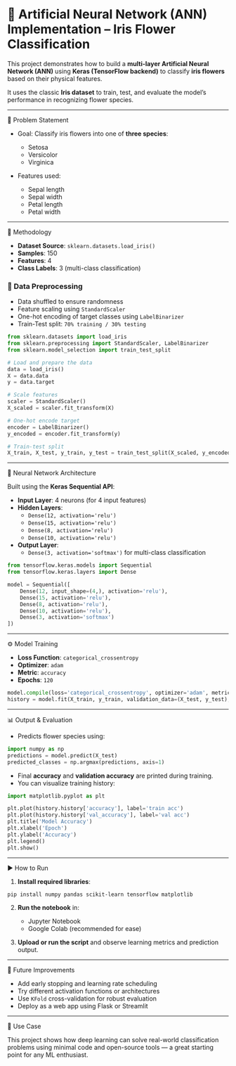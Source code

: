 # 🌸 Artificial Neural Network (ANN) Implementation – Iris Flower Classification

This project demonstrates how to build a **multi-layer Artificial Neural Network (ANN)** using **Keras (TensorFlow backend)** to classify **iris flowers** based on their physical features.

It uses the classic **Iris dataset** to train, test, and evaluate the model’s performance in recognizing flower species.

---

📌 Problem Statement

- Goal: Classify iris flowers into one of **three species**:
  - Setosa
  - Versicolor
  - Virginica

- Features used:
  - Sepal length
  - Sepal width
  - Petal length
  - Petal width

---

🔧 Methodology

- **Dataset Source**: `sklearn.datasets.load_iris()`
- **Samples**: 150
- **Features**: 4
- **Class Labels**: 3 (multi-class classification)

### 🔄 Data Preprocessing

- Data shuffled to ensure randomness
- Feature scaling using `StandardScaler`
- One-hot encoding of target classes using `LabelBinarizer`
- Train-Test split: `70% training / 30% testing`

```python
from sklearn.datasets import load_iris
from sklearn.preprocessing import StandardScaler, LabelBinarizer
from sklearn.model_selection import train_test_split

# Load and prepare the data
data = load_iris()
X = data.data
y = data.target

# Scale features
scaler = StandardScaler()
X_scaled = scaler.fit_transform(X)

# One-hot encode target
encoder = LabelBinarizer()
y_encoded = encoder.fit_transform(y)

# Train-test split
X_train, X_test, y_train, y_test = train_test_split(X_scaled, y_encoded, test_size=0.3, random_state=42)
```

---

🧠 Neural Network Architecture

Built using the **Keras Sequential API**:

- **Input Layer**: 4 neurons (for 4 input features)
- **Hidden Layers**:
  - `Dense(12, activation='relu')`
  - `Dense(15, activation='relu')`
  - `Dense(8, activation='relu')`
  - `Dense(10, activation='relu')`
- **Output Layer**:
  - `Dense(3, activation='softmax')` for multi-class classification

```python
from tensorflow.keras.models import Sequential
from tensorflow.keras.layers import Dense

model = Sequential([
    Dense(12, input_shape=(4,), activation='relu'),
    Dense(15, activation='relu'),
    Dense(8, activation='relu'),
    Dense(10, activation='relu'),
    Dense(3, activation='softmax')
])
```

---

⚙️ Model Training

- **Loss Function**: `categorical_crossentropy`
- **Optimizer**: `adam`
- **Metric**: `accuracy`
- **Epochs**: `120`

```python
model.compile(loss='categorical_crossentropy', optimizer='adam', metrics=['accuracy'])
history = model.fit(X_train, y_train, validation_data=(X_test, y_test), epochs=120, verbose=1)
```

---

📊 Output & Evaluation

- Predicts flower species using:

```python
import numpy as np
predictions = model.predict(X_test)
predicted_classes = np.argmax(predictions, axis=1)
```

- Final **accuracy** and **validation accuracy** are printed during training.
- You can visualize training history:

```python
import matplotlib.pyplot as plt

plt.plot(history.history['accuracy'], label='train acc')
plt.plot(history.history['val_accuracy'], label='val acc')
plt.title('Model Accuracy')
plt.xlabel('Epoch')
plt.ylabel('Accuracy')
plt.legend()
plt.show()
```

---

▶️ How to Run

1. **Install required libraries**:

```bash
pip install numpy pandas scikit-learn tensorflow matplotlib
```

2. **Run the notebook** in:
   - Jupyter Notebook
   - Google Colab (recommended for ease)

3. **Upload or run the script** and observe learning metrics and prediction output.

---

🚀 Future Improvements

- Add early stopping and learning rate scheduling
- Try different activation functions or architectures
- Use `KFold` cross-validation for robust evaluation
- Deploy as a web app using Flask or Streamlit

---

🎯 Use Case

This project shows how deep learning can solve real-world classification problems using minimal code and open-source tools — a great starting point for any ML enthusiast.

